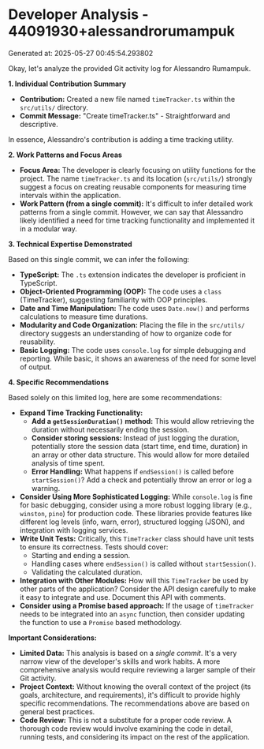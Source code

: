 # Developer Analysis - 44091930+alessandrorumampuk
Generated at: 2025-05-27 00:45:54.293802

Okay, let's analyze the provided Git activity log for Alessandro Rumampuk.

**1. Individual Contribution Summary**

*   **Contribution:** Created a new file named `timeTracker.ts` within the `src/utils/` directory.
*   **Commit Message:** "Create timeTracker.ts" - Straightforward and descriptive.

In essence, Alessandro's contribution is adding a time tracking utility.

**2. Work Patterns and Focus Areas**

*   **Focus Area:**  The developer is clearly focusing on utility functions for the project.  The name `timeTracker.ts` and its location (`src/utils/`) strongly suggest a focus on creating reusable components for measuring time intervals within the application.
*   **Work Pattern (from a single commit):** It's difficult to infer detailed work patterns from a single commit. However, we can say that Alessandro likely identified a need for time tracking functionality and implemented it in a modular way.

**3. Technical Expertise Demonstrated**

Based on this single commit, we can infer the following:

*   **TypeScript:**  The `.ts` extension indicates the developer is proficient in TypeScript.
*   **Object-Oriented Programming (OOP):** The code uses a `class` (TimeTracker), suggesting familiarity with OOP principles.
*   **Date and Time Manipulation:** The code uses `Date.now()` and performs calculations to measure time durations.
*   **Modularity and Code Organization:** Placing the file in the `src/utils/` directory suggests an understanding of how to organize code for reusability.
*   **Basic Logging:** The code uses `console.log` for simple debugging and reporting.  While basic, it shows an awareness of the need for some level of output.

**4. Specific Recommendations**

Based solely on this limited log, here are some recommendations:

*   **Expand Time Tracking Functionality:**
    *   **Add a `getSessionDuration()` method:**  This would allow retrieving the duration without necessarily ending the session.
    *   **Consider storing sessions:**  Instead of just logging the duration, potentially store the session data (start time, end time, duration) in an array or other data structure. This would allow for more detailed analysis of time spent.
    *   **Error Handling:** What happens if `endSession()` is called before `startSession()`?  Add a check and potentially throw an error or log a warning.
*   **Consider Using More Sophisticated Logging:** While `console.log` is fine for basic debugging, consider using a more robust logging library (e.g., `winston`, `pino`) for production code. These libraries provide features like different log levels (info, warn, error), structured logging (JSON), and integration with logging services.
*   **Write Unit Tests:**  Critically, this `TimeTracker` class should have unit tests to ensure its correctness.  Tests should cover:
    *   Starting and ending a session.
    *   Handling cases where `endSession()` is called without `startSession()`.
    *   Validating the calculated duration.
*   **Integration with Other Modules:**  How will this `TimeTracker` be used by other parts of the application?  Consider the API design carefully to make it easy to integrate and use. Document this API with comments.
*   **Consider using a Promise based approach:** If the usage of `timeTracker` needs to be integrated into an `async` function, then consider updating the function to use a `Promise` based methodology.

**Important Considerations:**

*   **Limited Data:**  This analysis is based on a *single commit*. It's a very narrow view of the developer's skills and work habits. A more comprehensive analysis would require reviewing a larger sample of their Git activity.
*   **Project Context:**  Without knowing the overall context of the project (its goals, architecture, and requirements), it's difficult to provide highly specific recommendations. The recommendations above are based on general best practices.
*   **Code Review:** This is not a substitute for a proper code review. A thorough code review would involve examining the code in detail, running tests, and considering its impact on the rest of the application.
